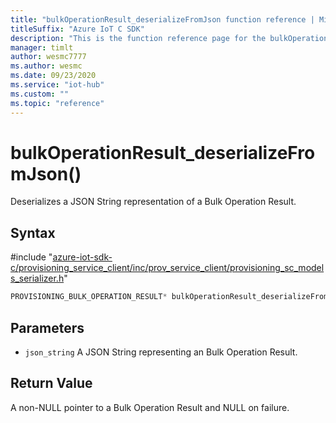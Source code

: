 ```yaml
---                             
title: "bulkOperationResult_deserializeFromJson function reference | Microsoft Docs" 
titleSuffix: "Azure IoT C SDK"            
description: "This is the function reference page for the bulkOperationResult_deserializeFromJson() function in the Azure IoT C SDK. This SDK is used with Azure IoT Hub and Azure IoT Hub Device Provisioning Service"            
manager: timlt                 
author: wesmc7777              
ms.author: wesmc               
ms.date: 09/23/2020                    
ms.service: "iot-hub"             
ms.custom: ""                
ms.topic: "reference"        
---                            
```


# bulkOperationResult_deserializeFromJson()

Deserializes a JSON String representation of a Bulk Operation Result.

## Syntax

\#include "[azure-iot-sdk-c/provisioning_service_client/inc/prov_service_client/provisioning_sc_models_serializer.h](../provisioning-sc-models-serializer-h.md)"  
```C
PROVISIONING_BULK_OPERATION_RESULT* bulkOperationResult_deserializeFromJson(const char *json_string  MU_IFCOMMA2);
```

## Parameters
* `json_string` A JSON String representing an Bulk Operation Result.

## Return Value
A non-NULL pointer to a Bulk Operation Result and NULL on failure.

